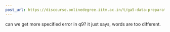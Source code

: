 ```yaml
---
post_url: https://discourse.onlinedegree.iitm.ac.in/t/ga5-data-preparation-discussion-thread-tds-jan-2025/166576/40
---
```

can we get more specified error in q9? it just says, words are too different.